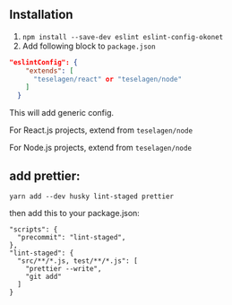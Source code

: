 
## Installation

1. `npm install --save-dev eslint eslint-config-okonet`
2. Add following block to `package.json`

```json
"eslintConfig": {
    "extends": [
      "teselagen/react" or "teselagen/node" 
    ]
  }
```

This will add generic config.

For React.js projects, extend from `teselagen/node`

For Node.js projects, extend from `teselagen/node`


## add prettier:
`yarn add --dev husky lint-staged prettier`

then add this to your package.json:
```
"scripts": {
  "precommit": "lint-staged",
},
"lint-staged": {
  "src/**/*.js, test/**/*.js": [
    "prettier --write",
    "git add"
  ]
}
```